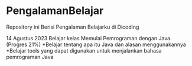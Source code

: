 # PengalamanBelajar
Repository ini Berisi Pengalaman Belajarku di Dicoding

14 Agustus 2023
Belajar kelas Memulai Pemrograman dengan Java. (Progres 21%)
*Belajar tentang apa itu Java dan alasan menggunakannya
*Belajar tools yang dapat digunakan untuk menjalankan bahasa pemrograman Java
